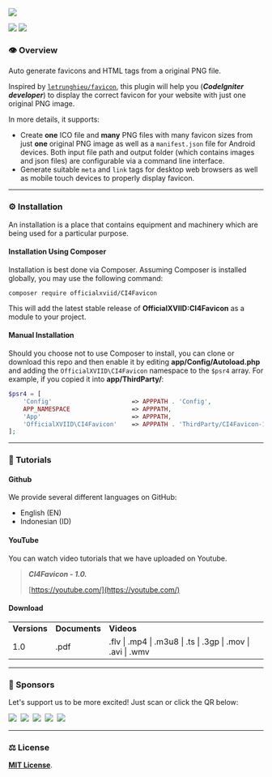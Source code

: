 ![](https://33333.cdn.cke-cs.com/kSW7V9NHUXugvhoQeFaf/images/f1db086732f08de88d73a7a45299fe7addc0d308cb98d867.png)

![](https://img.shields.io/badge/status-coming%20soon-orange) [![](https://img.shields.io/badge/license-MIT-blue)](https://github.com/officialxviid/ci4favicon/blob/main/LICENSE)

### 👁️ Overview

Auto generate favicons and HTML tags from a original PNG file.

Inspired by [`letrunghieu/favicon`](https://github.com/letrunghieu/favicon), this plugin will help you (_**CodeIgniter developer**_) to display the correct favicon for your website with just one original PNG image.

In more details, it supports:

*   Create **one** ICO file and **many** PNG files with many favicon sizes from just **one** original PNG image as well as a `manifest.json` file for Android devices. Both input file path and output folder (which contains images and json files) are configurable via a command line interface.
*   Generate suitable `meta` and `link` tags for desktop web browsers as well as mobile touch devices to properly display favicon.

---

### ⚙️ Installation

An installation is a place that contains equipment and machinery which are being used for a particular purpose.

#### Installation Using Composer

Installation is best done via Composer. Assuming Composer is installed globally, you may use the following command:

```plaintext
composer require officialxviid/CI4Favicon
```

This will add the latest stable release of **OfficialXVIID:CI4Favicon** as a module to your project.

#### Manual Installation

Should you choose not to use Composer to install, you can clone or download this repo and then enable it by editing **app/Config/Autoload.php** and adding the `OfficialXVIID\CI4Favicon` namespace to the `$psr4` array. For example, if you copied it into **app/ThirdParty/**:

```php
$psr4 = [
    'Config'                      => APPPATH . 'Config',
    APP_NAMESPACE                 => APPPATH,
    'App'                         => APPPATH,
    'OfficialXVIID\CI4Favicon'    => APPPATH . 'ThirdParty/CI4Favicon-1.0/src',
];
```

---

### 📖 Tutorials

#### Github

We provide several different languages ​​on GitHub:

*   English (EN)
*   Indonesian (ID)

#### YouTube

You can watch video tutorials that we have uploaded on Youtube.

> _**CI4Favicon - 1.0.**_
> 
> [https://youtube.com/](https://youtube.com/)

#### Download

<table><tbody><tr><td><strong>Versions</strong></td><td><strong>Documents</strong></td><td><strong>Videos</strong></td></tr><tr><td>1.0</td><td>.pdf</td><td>.flv | .mp4 | .m3u8 | .ts | .3gp | .mov | .avi | .wmv</td></tr></tbody></table>

---

### 🫰 Sponsors

Let's support us to be more excited! Just scan or click the QR below:

[![](https://raw.githubusercontent.com/officialxviid/CI4Favicon/main/dist/images/sponsors/qr/covers/style1-buymeacoffee.com-logotext.png)](https://www.buymeacoffee.com/officialxviid)  [![](https://raw.githubusercontent.com/officialxviid/CI4Favicon/main/dist/images/sponsors/qr/covers/style1-opencollective.com-logotext.png)](https://opencollective.com/xviid)  [![](https://raw.githubusercontent.com/officialxviid/CI4Favicon/main/dist/images/sponsors/qr/covers/style1-patreon.com-logotext.png)](https://www.patreon.com/xviid)  [![](https://raw.githubusercontent.com/officialxviid/CI4Favicon/main/dist/images/sponsors/qr/covers/style1-paypal.me-logotext.png)](https://paypal.me/xviid)  [![](https://raw.githubusercontent.com/officialxviid/CI4Favicon/main/dist/images/sponsors/qr/covers/style1-trakteer.id-logotext.png)](https://trakteer.id/xviid)

---

### ⚖️ License

[**MIT License**](https://github.com/officialxviid/CI4Favicon/blob/main/LICENSE).
